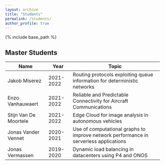 ```yaml
---
layout: archive
title: "Students"
permalink: /students/
author_profile: true
---
```



{% include base_path %}

## Master Students

| Name                  | Year      | Topic                                                                                 |
|-----------------------|-----------|---------------------------------------------------------------------------------------|
| Jakob Miserez         | 2021-2022 | Routing protocols exploiting queue information for deterministic networks             |
| Enzo Vanhauwaert      | 2021-2022 | Reliable and Predictable Connectivity for Aircraft Communications                     |
| Stijn Van De Moortele | 2021-2022 | Edge Cloud for image analysis in autonomous vehicles                                  |
| Jonas Vander Vennet   | 2020-2021 | Use of computational graphs to improve network performance in serverless applications |
| Jonas Vermassen       | 2019-2020 | Dynamic load balancing in datacenters using P4 and ONOS                               |

